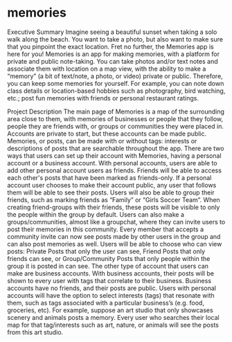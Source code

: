 # memories
Executive Summary
Imagine seeing a beautiful sunset when taking a solo walk along the beach. You want to take a photo, but also want to make sure that you pinpoint the exact location. Fret no further, the Memories app is here for you! Memories is an app for making memories, with a platform for private and public note-taking. You can take photos and/or text notes and associate them with location on a map view, with the ability to make a “memory” (a bit of text/note, a photo, or video) private or public. Therefore, you can keep some memories for yourself. For example, you can note down class details or location-based hobbies such as photography, bird watching, etc.; post fun memories with friends or personal restaurant ratings.

Project Description
The main page of Memories is a map of the surrounding area close to them, with memories of businesses or people that they follow, people they are friends with, or groups or communities they were placed in. Accounts are private to start, but these accounts can be made public. Memories, or posts, can be made with or without tags: interests or descriptions of posts that are searchable throughout the app.  There are two ways that users can set up their account with Memories, having a personal account or a business account.
With personal accounts, users are able to add other personal account users as friends. Friends will be able to access each other's posts that have been marked as friends-only. If a personal account user chooses to make their account public, any user that follows them will be able to see their posts.
Users will also be able to group their friends, such as marking friends as “Family” or “Girls Soccer Team”. When creating friend-groups with their friends, these posts will be visible to only the people within the group by default. Users can also make a groups/communities, almost like a groupchat, where they can invite users to post their memories in this community. Every member that accepts a community invite can now see posts made by other users in the group and can also post memories as well. Users will be able to choose who can view posts: Private Posts that only the user can see, Friend Posts that only friends can see, or Group/Community Posts that only people within the group it is posted in can see.
The other type of account that users can make are business accounts. With business accounts, their posts will be shown to every user with tags that correlate to their business. Business accounts have no friends, and their posts are public. Users with personal accounts will have the option to select interests (tags) that resonate with them, such as tags associated with a particular business’s (e.g. food, groceries, etc). For example, suppose an art studio that only showcases scenery and animals posts a memory. Every user who searches their local map for that tag/interests such as art, nature, or animals will see the posts from this art studio.
